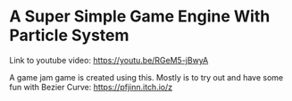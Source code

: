 # A Super Simple Game Engine With Particle System

Link to youtube video: https://youtu.be/RGeM5-jBwyA

A game jam game is created using this. Mostly is to try out and have some fun with Bezier Curve: https://pfjinn.itch.io/z

